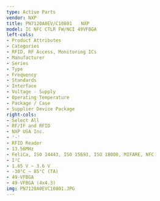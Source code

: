 ```yaml
---
type: Active Parts
vendor: NXP
title: PN7120A0EV/C10801　　NXP
model: IC NFC CTLR FW/NCI 49VFBGA
left-cols:
- Product Attributes
- Categories
- RFID, RF Access, Monitoring ICs
- Manufacturer
- Series
- Type
- Frequency
- Standards
- Interface
- Voltage - Supply
- Operating Temperature
- Package / Case
- Supplier Device Package
right-cols:
- Select All
- RF/IF and RFID
- NXP USA Inc.
- '-'
- RFID Reader
- 13.56MHz
- FeliCa, ISO 14443, ISO 15693, ISO 18000, MIFARE, NFC
- I²C
- 1.65 V ~ 3.6 V
- -30°C ~ 85°C (TA)
- 49-VFBGA
- 49-VFBGA (4x4.3)
img: PN7120A0EVC10801.JPG
---
```

